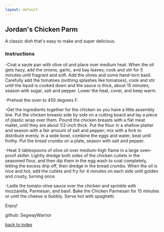 ```yaml
---
layout: default
---
```


## Jordan's Chicken Parm
<!---
Put your name or github username somewhere
-->
A classic dish that's easy to make and super delicious.


### Instructions
-Coat a saute pan with olive oil and place over medium heat. When the oil gets hazy,
 add the onions, garlic, and bay leaves; cook and stir for 5 minutes until fragrant
 and soft. Add the olives and some hand-torn basil. Carefully add the tomatoes
 (nothing splashes like tomatoes), cook and stir until the liquid is cooked down
 and the sauce is thick, about 15 minutes; season with sugar, salt and pepper.
 Lower the heat, cover, and keep warm.

-Preheat the oven to 450 degrees F.

-Get the ingredients together for the chicken so you have a little assembly line.
 Put the chicken breasts side by side on a cutting board and lay a piece of plastic
 wrap over them. Pound the chicken breasts with a flat meat mallet, until they
 are about 1/2-inch thick. Put the flour in a shallow platter and season with a
 fair amount of salt and pepper; mix with a fork to distribute evenly. In a wide
 bowl, combine the eggs and water, beat until frothy. Put the bread crumbs on a
 plate, season with salt and pepper.

-Heat 3 tablespoons of olive oil over medium-high flame in a large oven-proof skillet.
 Lightly dredge both sides of the chicken cutlets in the seasoned flour, and then dip
 them in the egg wash to coat completely, letting the excess drip off, then dredge
 in the bread crumbs. When the oil is nice and hot, add the cutlets and fry for
 4 minutes on each side until golden and crusty, turning once.

-Ladle the tomato-olive sauce over the chicken and sprinkle with mozzarella,
Parmesan, and basil. Bake the Chicken Parmesan for 15 minutes or until the cheese
is bubbly. Serve hot with spaghetti.

Enjoy!

github: SegwayWarrior
<!--
Keep this link to return to the index
-->

[back to index](../)
